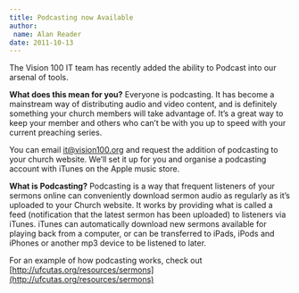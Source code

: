 ```yaml
---
title: Podcasting now Available
author:
 name: Alan Reader
date: 2011-10-13
---
```


The Vision 100 IT team has recently added the ability to Podcast into our arsenal of tools.

**What does this mean for you?** Everyone is podcasting. It has become a mainstream way of distributing audio and video content, and is definitely something your church members will take advantage of. It’s a great way to keep your member and others who can’t be with you up to speed with your current preaching series.

You can email [it@vision100.org](it@vision100.org) and request the addition of podcasting to your church website. We’ll set it up for you and organise a podcasting account with iTunes on the Apple music store.

**What is Podcasting?** Podcasting is a way that frequent listeners of your sermons online can conveniently download sermon audio as regularly as it’s uploaded to your Church website. It works by providing what is called a feed (notification that the latest sermon has been uploaded) to listeners via iTunes. iTunes can automatically download new sermons available for playing back from a computer, or can be transferred to iPads, iPods and iPhones or another mp3 device to be listened to later.

For an example of how podcasting works, check out [http://ufcutas.org/resources/sermons](http://ufcutas.org/resources/sermons)
